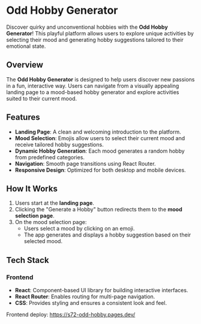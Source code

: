 # Odd Hobby Generator

Discover quirky and unconventional hobbies with the **Odd Hobby Generator**! This playful platform allows users to explore unique activities by selecting their mood and generating hobby suggestions tailored to their emotional state.


## Overview
The **Odd Hobby Generator** is designed to help users discover new passions in a fun, interactive way. Users can navigate from a visually appealing landing page to a mood-based hobby generator and explore activities suited to their current mood.

## Features
- **Landing Page**: A clean and welcoming introduction to the platform.
- **Mood Selection**: Emojis  allow users to select their current mood and receive tailored hobby suggestions.
- **Dynamic Hobby Generation**: Each mood generates a random hobby from predefined categories.
- **Navigation**: Smooth page transitions using React Router.
- **Responsive Design**: Optimized for both desktop and mobile devices.

## How It Works
1. Users start at the **landing page**.
2. Clicking the "Generate a Hobby" button redirects them to the **mood selection page**.
3. On the mood selection page:
   - Users select a mood by clicking on an emoji.
   - The app generates and displays a hobby suggestion based on their selected mood.

## Tech Stack
### **Frontend**
- **React**: Component-based UI library for building interactive interfaces.
- **React Router**: Enables routing for multi-page navigation.
- **CSS**: Provides styling and ensures a consistent look and feel.

Frontend deploy: https://s72-odd-hobby.pages.dev/